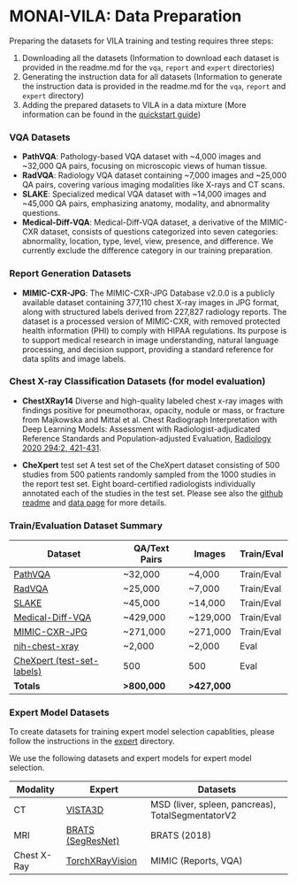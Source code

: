 # MONAI-VILA: Data Preparation

Preparing the datasets for VILA training and testing requires three steps:
1. Downloading all the datasets (Information to download each dataset is provided in the readme.md for the `vqa`, `report` and `expert` directories)
2. Generating the instruction data for all datasets (Information to generate the instruction data is provided in the readme.md for the `vqa`, `report` and `expert` directory)
3. Adding the prepared datasets to VILA in a data mixture (More information can be found in the [quickstart guide](../train/readme.md))

### VQA Datasets
- **PathVQA**: Pathology-based VQA dataset with ~4,000 images and ~32,000 QA pairs, focusing on microscopic views of human tissue.
- **RadVQA**: Radiology VQA dataset containing ~7,000 images and ~25,000 QA pairs, covering various imaging modalities like X-rays and CT scans.
- **SLAKE**: Specialized medical VQA dataset with ~14,000 images and ~45,000 QA pairs, emphasizing anatomy, modality, and abnormality questions.
- **Medical-Diff-VQA**: Medical-Diff-VQA dataset, a derivative of the MIMIC-CXR dataset, consists of questions categorized into seven categories: abnormality, location, type, level, view, presence, and difference. We currently exclude the difference category in our training preparation.

### Report Generation Datasets

- **MIMIC-CXR-JPG**: The MIMIC-CXR-JPG Database v2.0.0 is a publicly available dataset containing 377,110 chest X-ray images in JPG format, along with structured labels derived from 227,827 radiology reports. The dataset is a processed version of MIMIC-CXR, with removed protected health information (PHI) to comply with HIPAA regulations. Its purpose is to support medical research in image understanding, natural language processing, and decision support, providing a standard reference for data splits and image labels.

### Chest X-ray Classification Datasets (for model evaluation)

- **ChestXRay14**
Diverse and high-quality labeled chest x-ray images with findings positive for pneumothorax, opacity, nodule or mass, or fracture from Majkowska and Mittal et al. Chest Radiograph Interpretation with Deep Learning Models: Assessment with Radiologist-adjudicated Reference Standards and Population-adjusted Evaluation, [Radiology 2020 294:2, 421-431](https://pubs.rsna.org/doi/10.1148/radiol.2019191293).

- **CheXpert** test set
A test set of the CheXpert dataset consisting of 500 studies from 500 patients randomly sampled from the 1000 studies in the report test set. Eight board-certified radiologists individually annotated each of the studies in the test set. Please see also the [github readme](https://github.com/rajpurkarlab/cheXpert-test-set-labels) and [data page](https://stanfordaimi.azurewebsites.net/datasets/23c56a0d-15de-405b-87c8-99c30138950c) for more details.

### Train/Evaluation Dataset Summary

| Dataset                                                                                                              | QA/Text Pairs | Images       |     Train/Eval    |
|----------------------------------------------------------------------------------------------------------------------|---------------|--------------|-------------------|
| [PathVQA](https://huggingface.co/datasets/flaviagiammarino/path-vqa)                                                 | ~32,000       | ~4,000       |     Train/Eval    |
| [RadVQA](https://osf.io/89kps/)                                                                                      | ~25,000       | ~7,000       |     Train/Eval    |
| [SLAKE](https://www.med-vqa.com/slake/)                                                                              | ~45,000       | ~14,000      |     Train/Eval    |
| [Medical-Diff-VQA](https://physionet.org/content/medical-diff-vqa/1.0.0)                                             | ~429,000      | ~129,000     |     Train/Eval    |
| [MIMIC-CXR-JPG](https://physionet.org/content/mimic-cxr-jpg/2.1.0/)                                                  | ~271,000      | ~271,000     |     Train/Eval    |
| [nih-chest-xray](https://cloud.google.com/healthcare-api/docs/resources/public-datasets/nih-chest#additional_labels) | ~2,000        | ~2,000       |     Eval          |
| [CheXpert (test-set-labels)](https://github.com/rajpurkarlab/cheXpert-test-set-labels)                               | 500           | 500          |     Eval          |
| **Totals**                                                                                                           | **>800,000**  | **>427,000** |                   |

### Expert Model Datasets
To create datasets for training expert model selection capablities, please follow the instructions in the [expert](./experts/README.md) directory.

We use the following datasets and expert models for expert model selection.

|     Modality       | Expert                                                                                                 | Datasets                                            |
|--------------------|--------------------------------------------------------------------------------------------------------|-----------------------------------------------------|
|     CT             | [VISTA3D](https://github.com/Project-MONAI/model-zoo/tree/dev/models/vista3d)                          | MSD (liver, spleen,   pancreas), TotalSegmentatorV2 |
|     MRI            | [BRATS (SegResNet)](https://github.com/Project-MONAI/model-zoo/tree/dev/models/brats_mri_segmentation) | BRATS (2018)                                        |
|     Chest X-Ray    | [TorchXRayVision](https://github.com/mlmed/torchxrayvision)                                            | MIMIC (Reports, VQA)                                |
